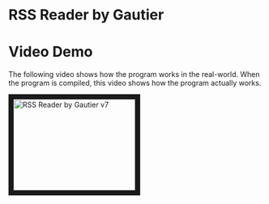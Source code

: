RSS Reader by Gautier
=====================

# Video Demo
The following video shows how the program works in the real-world. When the program is compiled, this video shows how the program actually works.

<a href="http://www.youtube.com/watch?feature=player_embedded&v=ylKjd1bKu7k
" target="_blank"><img src="http://img.youtube.com/vi/ylKjd1bKu7k/0.jpg" 
alt="RSS Reader by Gautier v7" width="240" height="180" border="10" /></a>
